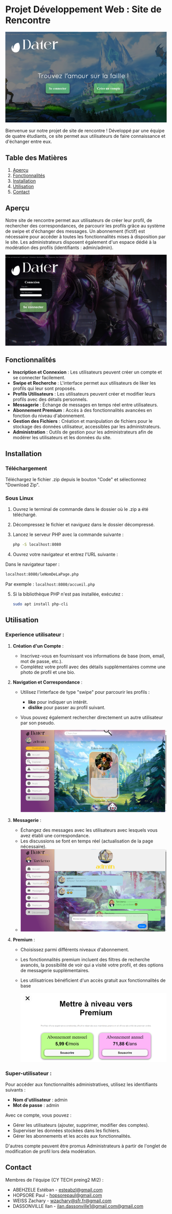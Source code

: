 # Projet Développement Web : Site de Rencontre

![Capture d'écran de la page d'accueil](demo/accueil.png)

Bienvenue sur notre projet de site de rencontre ! Développé par une équipe de quatre étudiants, ce site permet aux utilisateurs de faire connaissance et d'échanger entre eux.

## Table des Matières

1. [Aperçu](#aperçu)
2. [Fonctionnalités](#fonctionnalités)
3. [Installation](#installation)
4. [Utilisation](#utilisation)
5. [Contact](#contact)

## Aperçu

Notre site de rencontre permet aux utilisateurs de créer leur profil, de rechercher des correspondances, de parcourir les profils grâce au système de swipe et d'échanger des messages. Un abonnement (fictif) est nécessaire pour accéder à toutes les fonctionnalités mises à disposition par le site. Les administrateurs disposent également d'un espace dédié à la modération des profils (identifiants : admin/admin).

![Capture d'écran de l'interface de swipe](demo/connexion.png)

## Fonctionnalités

- **Inscription et Connexion** : Les utilisateurs peuvent créer un compte et se connecter facilement.
- **Swipe et Recherche** : L'interface permet aux utilisateurs de liker les profils qui leur sont proposés.
- **Profils Utilisateurs** : Les utilisateurs peuvent créer et modifier leurs profils avec des détails personnels.
- **Messagerie** : Échange de messages en temps réel entre utilisateurs.
- **Abonnement Premium** : Accès à des fonctionnalités avancées en fonction du niveau d'abonnement.
- **Gestion des Fichiers** : Création et manipulation de fichiers pour le stockage des données utilisateur, accessibles par les administrateurs.
- **Administration** : Outils de gestion pour les administrateurs afin de modérer les utilisateurs et les données du site.

## Installation

### Téléchargement

Téléchargez le fichier .zip depuis le bouton "Code" et sélectionnez "Download Zip".

### Sous Linux

1. Ouvrez le terminal de commande dans le dossier où le .zip a été téléchargé.
2. Décompressez le fichier et naviguez dans le dossier décompressé.
3. Lancez le serveur PHP avec la commande suivante :
   ```bash
   php -S localhost:8080
   ```

4. Ouvrez votre navigateur et entrez l'URL suivante :

Dans le navigateur taper : 
```bash
localhost:8080/leNomDeLaPage.php
```

Par exemple : `localhost:8080/accueil.php` 

5. Si la bibliothèque PHP n'est pas installée, exécutez :
   ```bash
   sudo apt install php-cli
   ```

## Utilisation

### Experience utilisateur :  

1. **Création d'un Compte** :
   - Inscrivez-vous en fournissant vos informations de base (nom, email, mot de passe, etc.).
   - Complétez votre profil avec des détails supplémentaires comme une photo de profil et une bio.

2. **Navigation et Correspondance** :
   - Utilisez l'interface de type "swipe" pour parcourir les profils :
     - **like** pour indiquer un intérêt.
     - **dislike** pour passer au profil suivant.
   - Vous pouvez également rechercher directement un autre utilisateur par son pseudo.

     ![Texte alternatif](demo/like.png)

3. **Messagerie** :
   - Échangez des messages avec les utilisateurs avec lesquels vous avez établi une correspondance.
   - Les discussions se font en temps réel (actualisation de la page nécessaire).
   - 
     ![Texte alternatif](demo/chat.png)

4. **Premium** :
   - Choisissez parmi différents niveaux d'abonnement.
   - Les fonctionnalités premium incluent des filtres de recherche avancés, la possibilité de voir qui a visité votre profil, et des options de messagerie supplémentaires.
   - Les utilisatrices bénéficient d'un accès gratuit aux fonctionnalités de base
  
     ![Texte alternatif](demo/premium.PNG)

### Super-utilisateur :  

Pour accéder aux fonctionnalités administratives, utilisez les identifiants suivants :
- **Nom d'utilisateur** : admin
- **Mot de passe** : admin

Avec ce compte, vous pouvez :
- Gérer les utilisateurs (ajouter, supprimer, modifier des comptes).
- Superviser les données stockées dans les fichiers.
- Gérer les abonnements et les accès aux fonctionnalités.

D'autres compte peuvent être promus Administrateurs à partir de l'onglet de modification de profil lors dela modération.

## Contact

Membres de l'équipe (CY TECH preing2 MI2) :

- ABEHZELE Estéban - [esteabzl@gmail.com](mailto:esteabzl@gmail.com)
- HOPSORE Paul -  [hopsorepaul@gmail.com](mailto:hopsorepaul@gmail.com)
- WEISS Zachary -  [wzachary@sfr.fr@gmail.com](mailto:wzachary@sfr.fr)
- DASSONVILLE Ilan -  [ilan.dassonville1@gmail.com@gmail.com](mailto:ilan.dassonville1@gmail.com)

